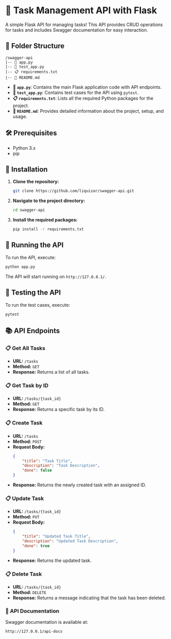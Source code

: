 # 📝 Task Management API with Flask

A simple Flask API for managing tasks! This API provides CRUD operations for tasks and includes Swagger documentation for easy interaction.

## 📂 Folder Structure

```
/swagger-api
|-- 📄 app.py
|-- 🧪 test_app.py
|-- 📋 requirements.txt
|-- 📝 README.md
```

- **📄 `app.py`**: Contains the main Flask application code with API endpoints.
- **🧪 `test_app.py`**: Contains test cases for the API using `pytest`.
- **📋 `requirements.txt`**: Lists all the required Python packages for the project.
- **📝 `README.md`**: Provides detailed information about the project, setup, and usage.

## 🛠️ Prerequisites

- Python 3.x
- pip

## 🚀 Installation

1. **Clone the repository:**

    ```bash
    git clone https://github.com/liquizar/swagger-api.git
    ```

2. **Navigate to the project directory:**

    ```bash
    cd swagger-api
    ```

3. **Install the required packages:**

    ```bash
    pip install -r requirements.txt
    ```

## 🏃 Running the API

To run the API, execute:

```bash
python app.py
```

The API will start running on `http://127.0.0.1/`.

## 🧪 Testing the API

To run the test cases, execute:

```bash
pytest
```

## 📚 API Endpoints

### 📋 Get All Tasks

- **URL:** `/tasks`
- **Method:** `GET`
- **Response:** Returns a list of all tasks.

### 📋 Get Task by ID

- **URL:** `/tasks/{task_id}`
- **Method:** `GET`
- **Response:** Returns a specific task by its ID.

### 📋 Create Task

- **URL:** `/tasks`
- **Method:** `POST`
- **Request Body:**
    ```json
    {
        "title": "Task Title",
        "description": "Task Description",
        "done": false
    }
    ```
- **Response:** Returns the newly created task with an assigned ID.

### 📋 Update Task

- **URL:** `/tasks/{task_id}`
- **Method:** `PUT`
- **Request Body:**
    ```json
    {
        "title": "Updated Task Title",
        "description": "Updated Task Description",
        "done": true
    }
    ```
- **Response:** Returns the updated task.

### 📋 Delete Task

- **URL:** `/tasks/{task_id}`
- **Method:** `DELETE`
- **Response:** Returns a message indicating that the task has been deleted.

### 📘 API Documentation

Swagger documentation is available at:

```
http://127.0.0.1/api-docs
```


